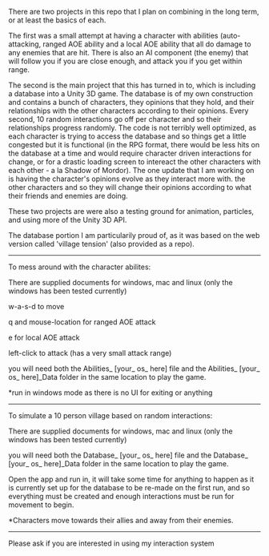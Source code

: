 There are two projects in this repo that I plan on combining in the long term, or at least the basics of each.

The first was a small attempt at having a character with abilities (auto-attacking, ranged AOE ability and a local AOE ability
that all do damage to any enemies that are hit.
There is also an AI component (the enemy) that will follow you if you are close enough, and attack you if you get within range.

The second is the main project that this has turned in to, which is including a database into a Unity 3D game.
The database is of my own construction and contains a bunch of characters, they opinions that they hold, and their relationships
with the other characters according to their opinions. Every second, 10 random interactions go off per character and so 
their relationships progress randomly.
The code is not terribly well optimized, as each character is trying to access the database and so things get a little congested but it is functional (in the RPG format, there would be less hits on the database at a time and would require character driven interactions for change, or for a drastic loading screen to intereact the other characters with each other - a la Shadow of Mordor). The one update that I am working on is having the character's opinions evolve as they interact more with.
the other characters and so they will change their opinions according to what their friends and enemies are doing.

These two projects are were also a testing ground for animation, particles, and using more of the Unity 3D API.

The database portion I am particularily proud of, as it was based on the web version called 'village tension' (also provided as a repo).

***********************

To mess around with the character abilites:

There are supplied documents for windows, mac and linux (only the windows has been tested currently)

w-a-s-d to move

q and mouse-location for ranged AOE attack

e for local AOE attack

left-click to attack (has a very small attack range)

you will need both the Abilities_ [your_ os_ here] file and the Abilities_ [your_ os_ here]_Data folder in the same location to play the game.

*run in windows mode as there is no UI for exiting or anything

***********************

To simulate a 10 person village based on random interactions:

There are supplied documents for windows, mac and linux (only the windows has been tested currently)

you will need both the Database_ [your_ os_ here] file and the Database_ [your_ os_ here]_Data folder in the same location to play the game.

Open the app and run in, it will take some time for anything to happen as it is currently set up for the database to be
re-made on the first run, and so everything must be created and enough interactions must be run for movement to begin.

*Characters move towards their allies and away from their enemies.

**********************
Please ask if you are interested in using my interaction system
